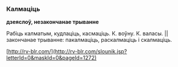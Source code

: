 ### Калмаціць
**дзеяслоў, незакончанае трыванне**

Рабіць калматым, кудлаціць, касмаціць. К. воўну. К. валасы. || закончанае трыванне: пакалмаціць, раскалмаціць і скалмаціць.

<a rel="author">[http://rv-blr.com/](http://rv-blr.com/slounik.jsp?letterId=0&maskId=0&pageId=1272)</a>
